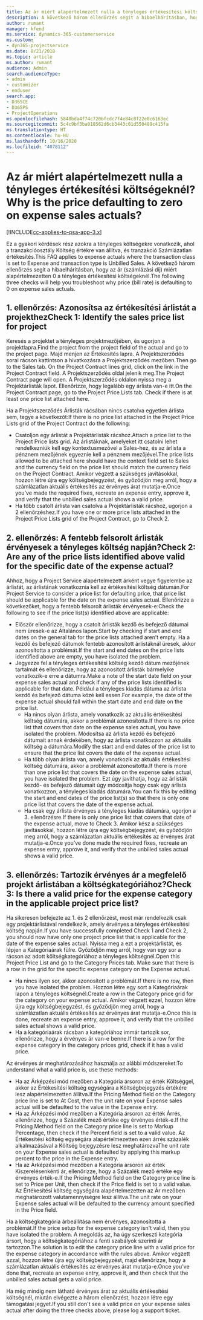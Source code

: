 ```yaml
---
title: Az ár miért alapértelmezett nulla a tényleges értékesítési költségeknél?
description: A következő három ellenőrzés segít a hibaelhárításban, hogy az ár miért alapértelmezetten 0 a tényleges értékesítési költségeknél.
author: rumant
manager: kfend
ms.service: dynamics-365-customerservice
ms.custom:
- dyn365-projectservice
ms.date: 8/21/2018
ms.topic: article
ms.author: rumant
audience: Admin
search.audienceType:
- admin
- customizer
- enduser
search.app:
- D365CE
- D365PS
- ProjectOperations
ms.openlocfilehash: 5840bda4f74c720bfcdc7f4e84c8f22e0c6163ec
ms.sourcegitcommit: 5c4c9bf3ba018562d6cb3443c01d550489c415fa
ms.translationtype: HT
ms.contentlocale: hu-HU
ms.lasthandoff: 10/16/2020
ms.locfileid: "4078112"
---
```

# <a name="why-is-the-price-defaulting-to-zero-on-expense-sales-actuals"></a><span data-ttu-id="69b24-103">Az ár miért alapértelmezett nulla a tényleges értékesítési költségeknél?</span><span class="sxs-lookup"><span data-stu-id="69b24-103">Why is the price defaulting to zero on expense sales actuals?</span></span>

[!INCLUDE[cc-applies-to-psa-app-3.x](../includes/cc-applies-to-psa-app-3x.md)]

<span data-ttu-id="69b24-104">Ez a gyakori kérdések rész azokra a tényleges költségekre vonatkozik, ahol a tranzakcióosztály Költség értékre van állítva, és tranzakció Számlázatlan értékesítés.</span><span class="sxs-lookup"><span data-stu-id="69b24-104">This FAQ applies to expense actuals where the transaction class is set to Expense and transaction type is Unbilled Sales.</span></span> <span data-ttu-id="69b24-105">A következő három ellenőrzés segít a hibaelhárításban, hogy az ár (számlázási díj) miért alapértelmezetten 0 a tényleges értékesítési költségeknél.</span><span class="sxs-lookup"><span data-stu-id="69b24-105">The following three checks will help you troubleshoot why price (bill rate) is defaulting to 0 on expense sales actuals.</span></span>

## <a name="check-1-identify-the-sales-price-list-for-project"></a><span data-ttu-id="69b24-106">1. ellenőrzés: Azonosítsa az értékesítési árlistát a projekthez</span><span class="sxs-lookup"><span data-stu-id="69b24-106">Check 1: Identify the sales price list for project</span></span>

<span data-ttu-id="69b24-107">Keresés a projektet a tényleges projektmezőjében, és ugorjon a projektlapra.</span><span class="sxs-lookup"><span data-stu-id="69b24-107">Find the project from the project field of the actual and go to the project page.</span></span> <span data-ttu-id="69b24-108">Majd menjen az Értékesítés lapra. A Projektszerződés sorai rácson kattintson a hivatkozásra a Projektszerződés mezőben.</span><span class="sxs-lookup"><span data-stu-id="69b24-108">Then go to the Sales tab. On the Project Contract lines grid, click on the link in the Project Contract field.</span></span> <span data-ttu-id="69b24-109">A Projektszerződés oldal jelenik meg.</span><span class="sxs-lookup"><span data-stu-id="69b24-109">The Project Contract page will open.</span></span> <span data-ttu-id="69b24-110">A Projektszerződés oldalon nyissa meg a Projektárlisták lapot. Ellenőrizze, hogy legalább egy árlista van-e itt.</span><span class="sxs-lookup"><span data-stu-id="69b24-110">On the Project Contract page, go to the Project Price Lists tab. Check if there is at least one price list attached here.</span></span>

<span data-ttu-id="69b24-111">Ha a Projektszerződés Árlisták rácsában nincs csatolva egyetlen árlista sem, tegye a következőt:</span><span class="sxs-lookup"><span data-stu-id="69b24-111">If there is no price list attached in the Project Price Lists grid of the Project Contract do the following:</span></span>

- <span data-ttu-id="69b24-112">Csatoljon egy árlistát a Projektárlisták rácshoz.</span><span class="sxs-lookup"><span data-stu-id="69b24-112">Attach a price list to the Project Price lists grid.</span></span> <span data-ttu-id="69b24-113">Az árlistáknak, amelyeket itt csatolni lehet rendelkezniük kell egy kontextusmezővel a Sales-hez, és az árlista a pénznem mezőjének egyeznie kell a pénznem mezőjével.</span><span class="sxs-lookup"><span data-stu-id="69b24-113">The price lists allowed to be attached here should have the context field set to Sales and the currency field on the price list should match the currency field on the Project Contract.</span></span> <span data-ttu-id="69b24-114">Amikor végzett a szükséges javításokkal, hozzon létre újra egy költségbejegyzést, és győződjön meg arról, hogy a számlázatlan aktuális értékesítés az érvényes árat mutatja-e.</span><span class="sxs-lookup"><span data-stu-id="69b24-114">Once you’ve made the required fixes, recreate an expense entry, approve it, and verify that the unbilled sales actual shows a valid price.</span></span>
- <span data-ttu-id="69b24-115">Ha több csatolt árlista van csatolva a Projektárlisták rácshoz, ugorjon a 2 ellenőrzéshez.</span><span class="sxs-lookup"><span data-stu-id="69b24-115">If you have one or more price lists attached in the Project Price Lists grid of the Project Contract, go to Check 2.</span></span>

## <a name="check-2-are-any-of-the-price-lists-identified-above-valid-for-the-specific-date-of-the-expense-actual"></a><span data-ttu-id="69b24-116">2. ellenőrzés: A fentebb felsorolt árlisták érvényesek a tényleges költség napján?</span><span class="sxs-lookup"><span data-stu-id="69b24-116">Check 2: Are any of the price lists identified above valid for the specific date of the expense actual?</span></span>

<span data-ttu-id="69b24-117">Ahhoz, hogy a Project Service alapértelmezett árként vegye figyelembe az árlistát, az árlistának vonatkoznia kell az értékesítési költség dátumán.</span><span class="sxs-lookup"><span data-stu-id="69b24-117">For Project Service to consider a price list for defaulting price, that price list should be applicable for the date on the expense sales actual.</span></span> <span data-ttu-id="69b24-118">Ellenőrizze a következőket, hogy a fentebb felsorolt árlisták érvényesek-e:</span><span class="sxs-lookup"><span data-stu-id="69b24-118">Check the following to see if the price list(s) identified above are applicable:</span></span>

- <span data-ttu-id="69b24-119">Először ellenőrizze, hogy a csatolt árlisták kezdő és befejező dátumai nem üresek-e az Általános lapon.</span><span class="sxs-lookup"><span data-stu-id="69b24-119">Start by checking if start and end dates on the general tab for the price lists attached aren’t empty.</span></span> <span data-ttu-id="69b24-120">Ha a kezdő és befejező dátumok fentebb azonosított árlistáknál üresek, akkor azonosította a problémát.</span><span class="sxs-lookup"><span data-stu-id="69b24-120">If the start and end dates on the price lists identified above are empty, you have isolated the problem.</span></span> 
- <span data-ttu-id="69b24-121">Jegyezze fel a tényleges értékesítési költség kezdő dátum mezőjének tartalmát és ellenőrizze, hogy az azonosított árlisták bármelyike vonatkozik-e erre a dátumra.</span><span class="sxs-lookup"><span data-stu-id="69b24-121">Make a note of the start date field on your expense sales actual and check if any of the price lists identified is applicable for that date.</span></span> <span data-ttu-id="69b24-122">Például a tényleges kiadás dátuma az árlista kezdő és befejező dátuma közé kell essen.</span><span class="sxs-lookup"><span data-stu-id="69b24-122">For example, the date of the expense actual should fall within the start date and end date on the price list.</span></span> 
    - <span data-ttu-id="69b24-123">Ha nincs olyan árlista, amely vonatkozik az aktuális értékesítési költség dátumára, akkor a problémát azonosította.</span><span class="sxs-lookup"><span data-stu-id="69b24-123">If there is no price list that covers that date on the expense sales actual, you have isolated the problem.</span></span> <span data-ttu-id="69b24-124">Módosítsa az árlista kezdő és befejező dátumait annak érdekében, hogy az árlista vonatkozzon az aktuális költség a dátumára.</span><span class="sxs-lookup"><span data-stu-id="69b24-124">Modify the start and end dates of the price list to ensure that the price list covers the date of the expense actual.</span></span> 
    - <span data-ttu-id="69b24-125">Ha több olyan árlista van, amely vonatkozik az aktuális értékesítési költség dátumára, akkor a problémát azonosította.</span><span class="sxs-lookup"><span data-stu-id="69b24-125">If there is more than one price list that covers the date on the expense sales actual, you have isolated the problem.</span></span> <span data-ttu-id="69b24-126">Ezt úgy javíthatja, hogy az árlisták kezdő- és befejező dátumait úgy módosítja hogy csak egy árlista vonatkozzon, a tényleges kiadás dátumára.</span><span class="sxs-lookup"><span data-stu-id="69b24-126">You can fix this by editing the start and end dates of the price list(s) so that there is only one price list that covers the date of the expense actual.</span></span> 
    - <span data-ttu-id="69b24-127">Ha csak egy árlista érvényes a tényleges kiadás dátumára, ugorjon a 3. ellenőrzésre.</span><span class="sxs-lookup"><span data-stu-id="69b24-127">If there is only one price list that covers that date of the expense actual, move to Check 3.</span></span>
<span data-ttu-id="69b24-128">Amikor kész a szükséges javításokkal, hozzon létre újra egy költségbejegyzést, és győződjön meg arról, hogy a számlázatlan aktuális értékesítés az érvényes árat mutatja-e.</span><span class="sxs-lookup"><span data-stu-id="69b24-128">Once you’ve done made the required fixes, recreate an expense entry, approve it, and verify that the unbilled sales actual shows a valid price.</span></span>

## <a name="check-3-is-there-a-valid-price-for-the-expense-category-in-the-applicable-project-price-list"></a><span data-ttu-id="69b24-129">3. ellenőrzés: Tartozik érvényes ár a megfelelő projekt árlistában a költségkategóriához?</span><span class="sxs-lookup"><span data-stu-id="69b24-129">Check 3: Is there a valid price for the expense category in the applicable project price list?</span></span> 

<span data-ttu-id="69b24-130">Ha sikeresen befejezte az 1. és 2 ellenőrzést, most már rendelkezik csak egy projektárlistával rendelkezik, amely érvényes a tényleges értékesítési költség napján.</span><span class="sxs-lookup"><span data-stu-id="69b24-130">If you have successfully completed Check 1 and Check 2, you should now have only one project price list that is applicable for the date of the expense sales actual.</span></span> <span data-ttu-id="69b24-131">Nyissa meg a ezt a projektárlistát, és lépjen a Kategóriaárak fülre. Győződjön meg arról, hogy van egy sor a rácson az adott költségkategóriához a tényleges költségnél.</span><span class="sxs-lookup"><span data-stu-id="69b24-131">Open this Project Price List and go to the Category Prices tab. Make sure that there is a row in the grid for the specific expense category on the Expense actual.</span></span>
 
- <span data-ttu-id="69b24-132">Ha nincs ilyen sor, akkor azonosított a problémát.</span><span class="sxs-lookup"><span data-stu-id="69b24-132">If there is no row, then you have isolated the problem.</span></span> <span data-ttu-id="69b24-133">Hozzon létre egy sort a Kategóriaárak lapon a tényleges költségnél.</span><span class="sxs-lookup"><span data-stu-id="69b24-133">Create a row in the Category price grid for the category on your expense actual.</span></span> <span data-ttu-id="69b24-134">Amikor végzett ezzel, hozzon létre újra egy költségbejegyzést, és győződjön meg arról, hogy a számlázatlan aktuális értékesítés az érvényes árat mutatja-e.</span><span class="sxs-lookup"><span data-stu-id="69b24-134">Once this is done, recreate an expense entry, approve it, and verify that the unbilled sales actual shows a valid price.</span></span> 
- <span data-ttu-id="69b24-135">Ha a kategóriaárak rácsban a kategóriához immár tartozik sor, ellenőrizze, hogy a érvényes ár van-e benne.</span><span class="sxs-lookup"><span data-stu-id="69b24-135">If there is a row for the expense category in the category prices grid, check if it has a valid price.</span></span>

<span data-ttu-id="69b24-136">Az érvényes ár meghatározásához használja az alábbi módszereket:</span><span class="sxs-lookup"><span data-stu-id="69b24-136">To understand what a valid price is, use these methods:</span></span>

- <span data-ttu-id="69b24-137">Ha az Árképzési mód mezőben a Kategória ársoron az érték Költséggel, akkor az Értékesítési költség egységára a Költségbejegyzés értékére lesz alapértelmezetten állítva.</span><span class="sxs-lookup"><span data-stu-id="69b24-137">If the Pricing Method field on the Category price line is set to At Cost, then the unit rate on your Expense sales actual will be defaulted to the value in the Expense entry.</span></span>
- <span data-ttu-id="69b24-138">Ha az Árképzési mód mezőben a Kategória ársoron az érték Árrés, ellenőrizze, hogy a Százalék mező értéke egy érvényes érték-e.</span><span class="sxs-lookup"><span data-stu-id="69b24-138">If the Pricing Method field on the Category price line is set to Markup Percentage, then check if the Percent field is set to a valid value.</span></span> <span data-ttu-id="69b24-139">Az Értékesítési költség egységára alapértelmezetten ezen árrés százalék alkalmazásával a Költség bejegyzésre lesz meghatározva</span><span class="sxs-lookup"><span data-stu-id="69b24-139">The unit rate on your Expense sales actual is defaulted by applying this markup percent to the price in the Expense entry.</span></span>
- <span data-ttu-id="69b24-140">Ha az Árképzési mód mezőben a Kategória ársoron az érték Kiszerelésenkénti ár, ellenőrizze, hogy a Százalék mező értéke egy érvényes érték-e.</span><span class="sxs-lookup"><span data-stu-id="69b24-140">If the Pricing Method field on the Category price line is set to Price per Unit, then check if the Price field is set to a valid value.</span></span> <span data-ttu-id="69b24-141">Az Értékesítési költség egységára alapértelmezetten az Ár mezőben meghatározott valutamennyiségre lesz állítva.</span><span class="sxs-lookup"><span data-stu-id="69b24-141">The unit rate on your Expense sales actual will be defaulted to the currency amount specified in the Price field.</span></span>

<span data-ttu-id="69b24-142">Ha a költségkategória árbeállítása nem érvényes, azonosította a problémát.</span><span class="sxs-lookup"><span data-stu-id="69b24-142">If the price setup for the expense category isn't valid, then you have isolated the problem.</span></span> <span data-ttu-id="69b24-143">A megoldás az, ha úgy szerkeszti kategória ársort, hogy a költségkategóriához a fenti szabályok szerinti ár tartozzon.</span><span class="sxs-lookup"><span data-stu-id="69b24-143">The solution is to edit the category price line with a valid price for the expense category in accordance with the rules above.</span></span> <span data-ttu-id="69b24-144">Amikor végzett azzal, hozzon létre újra egy költségbejegyzést, majd ellenőrizze, hogy a számlázatlan aktuális értékesítés az érvényes árat mutatja-e.</span><span class="sxs-lookup"><span data-stu-id="69b24-144">Once you’ve done that, recreate an expense entry, approve it, and then check that the unbilled sales actual gets a valid price.</span></span>

<span data-ttu-id="69b24-145">Ha még mindig nem látható érvényes árat az aktuális értékesítési költségnél, miután elvégezte a három ellenőrzést, hozzon létre egy támogatási jegyet.</span><span class="sxs-lookup"><span data-stu-id="69b24-145">If you still don't see a valid price on your expense sales actual after doing the three checks above, please log a support ticket.</span></span>


